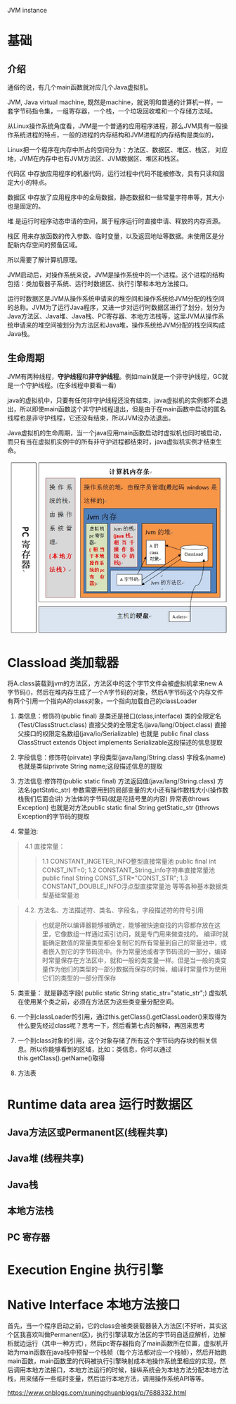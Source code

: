JVM instance

# 基础
## 介绍
通俗的说，有几个main函数就对应几个Java虚拟机。

JVM, Java virtual machine, 既然是machine，就说明和普通的计算机一样，一套字节码指令集，一组寄存器，一个栈，一个垃圾回收堆和一个存储方法域。

从Linux操作系统角度看，JVM是一个普通的应用程序进程，那么JVM具有一般操作系统进程的特点，一般的进程的内存结构和JVM进程的内存结构是类似的，

Linux把一个程序在内存中所占的空间分为：方法区、数据区、堆区、栈区，
对应地，JVM在内存中也有JVM方法区、JVM数据区、堆区和栈区。

代码区 中存放应用程序的机器代码，运行过程中代码不能被修改，具有只读和固定大小的特点。

数据区 中存放了应用程序中的全局数据，静态数据和一些常量字符串等，其大小也是固定的。

堆 是运行时程序动态申请的空间，属于程序运行时直接申请、释放的内存资源。

栈区 用来存放函数的传入参数、临时变量，以及返回地址等数据。未使用区是分配新内存空间的预备区域。

所以需要了解计算机原理。

JVM启动后，对操作系统来说，JVM是操作系统中的一个进程。这个进程的结构包括：类加载器子系统、运行时数据区、执行引擎和本地方法接口。

运行时数据区是JVM从操作系统申请来的堆空间和操作系统给JVM分配的栈空间的总称。JVM为了运行Java程序，又进一步对运行时数据区进行了划分，划分为Java方法区、Java堆、Java栈、PC寄存器、本地方法栈等，这里JVM从操作系统申请来的堆空间被划分为方法区和Java堆，操作系统给JVM分配的栈空间构成Java栈。

## 生命周期
JVM有两种线程，**守护线程**和**非守护线程**。例如main就是一个非守护线程，GC就是一个守护线程。(在多线程中要看一看)

java的虚拟机中，只要有任何非守护线程还没有结束，java虚拟机的实例都不会退出，所以即使main函数这个非守护线程退出，但是由于在main函数中启动的匿名线程也是非守护线程，它还没有结束，所以JVM没办法退出。

Java虚拟机的生命周期，当一个java应用main函数启动时虚拟机也同时被启动，而只有当在虚拟机实例中的所有非守护进程都结束时，java虚拟机实例才结束生命。

![JVM Struture](https://github.com/huangshijie/ImgRep/blob/master/JVM.jpg)

# Classload 类加载器

将A.class装载到jvm的方法区，方法区中的这个字节文件会被虚拟机拿来new A字节码()，然后在堆内存生成了一个A字节码的对象，然后A字节码这个内存文件有两个引用一个指向A的class对象，一个指向加载自己的classLoader

1. 类信息：修饰符(public final)
是类还是接口(class,interface)
类的全限定名(Test/ClassStruct.class)
直接父类的全限定名(java/lang/Object.class)
直接父接口的权限定名数组(java/io/Serializable)
也就是 public final class ClassStruct extends Object implements Serializable这段描述的信息提取

2. 字段信息：修饰符(pirvate)
字段类型(java/lang/String.class)
字段名(name)
也就是类似private String name;这段描述信息的提取

3. 方法信息:修饰符(public static final)
方法返回值(java/lang/String.class)
方法名(getStatic_str)
参数需要用到的局部变量的大小还有操作数栈大小(操作数栈我们后面会讲)
方法体的字节码(就是花括号里的内容)
异常表(throws Exception)
也就是对方法public static final String getStatic_str ()throws Exception的字节码的提取
     
4. 常量池:
> 4.1 直接常量：
>> 1.1 CONSTANT_INGETER_INFO整型直接常量池
>> public final int CONST_INT=0;
>> 1.2 CONSTANT_String_info字符串直接常量池   
>> public final String CONST_STR="CONST_STR";
>> 1.3 CONSTANT_DOUBLE_INFO浮点型直接常量池
>> 等等各种基本数据类型基础常量池

> 4.2. 方法名、方法描述符、类名、字段名，字段描述符的符号引用
>> 也就是所以编译器能够被确定，能够被快速查找的内容都存放在这里，它像数组一样通过索引访问，就是专门用来做查找的。
>> 编译时就能确定数值的常量类型都会复制它的所有常量到自己的常量池中，或者嵌入到它的字节码流中。作为常量池或者字节码流的一部分，编译时常量保存在方法区中，就和一般的类变量一样。但是当一般的类变量作为他们的类型的一部分数据而保存的时候，编译时常量作为使用它们的类型的一部分而保存

5. 类变量：
就是静态字段( public static String static_str="static_str";)
虚拟机在使用某个类之前，必须在方法区为这些类变量分配空间。

6. 一个到classLoader的引用，通过this.getClass().getClassLoader()来取得为什么要先经过class呢？思考一下，然后看第七点的解释，再回来思考

7. 一个到class对象的引用，这个对象存储了所有这个字节码内存块的相关信息。所以你能够看到的区域，比如：类信息，你可以通过this.getClass().getName()取得

8. 方法表

# Runtime data area 运行时数据区

## Java方法区或Permanent区(线程共享)

## Java堆 (线程共享)

## Java栈

## 本地方法栈

## PC 寄存器

# Execution Engine 执行引擎

# Native Interface 本地方法接口

首先，当一个程序启动之前，它的class会被类装载器装入方法区(不好听，其实这个区我喜欢叫做Permanent区)，执行引擎读取方法区的字节码自适应解析，边解析就边运行（其中一种方式），然后pc寄存器指向了main函数所在位置，虚拟机开始为main函数在java栈中预留一个栈帧（每个方法都对应一个栈帧），然后开始跑main函数，main函数里的代码被执行引擎映射成本地操作系统里相应的实现，然后调用本地方法接口，本地方法运行的时候，操纵系统会为本地方法分配本地方法栈，用来储存一些临时变量，然后运行本地方法，调用操作系统API等等。 


https://www.cnblogs.com/xuningchuanblogs/p/7688332.html
